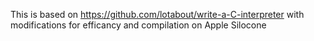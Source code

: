 This is based on https://github.com/lotabout/write-a-C-interpreter
with modifications for efficancy and compilation on Apple Silocone